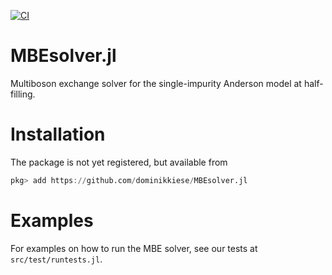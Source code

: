 [![CI](https://github.com/dominikkiese/MBEsolver.jl/actions/workflows/CI.yml/badge.svg?branch=main)](https://github.com/dominikkiese/MBEsolver.jl/actions/workflows/CI.yml)

# MBEsolver.jl

Multiboson exchange solver for the single-impurity Anderson model at half-filling.

# Installation

The package is not yet registered, but available from

```julia
pkg> add https://github.com/dominikkiese/MBEsolver.jl
```

# Examples

For examples on how to run the MBE solver, see our tests at `src/test/runtests.jl`.
